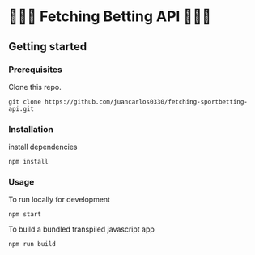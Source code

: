 # 👷‍♂️🚧 Fetching Betting API 🚧👷‍♂️

## Getting started

### Prerequisites

Clone this repo.

```shell
git clone https://github.com/juancarlos0330/fetching-sportbetting-api.git
```

### Installation

install dependencies

```shell
npm install
```

### Usage

To run locally for development

```shell
npm start
```

To build a bundled transpiled javascript app

```shell
npm run build
```
